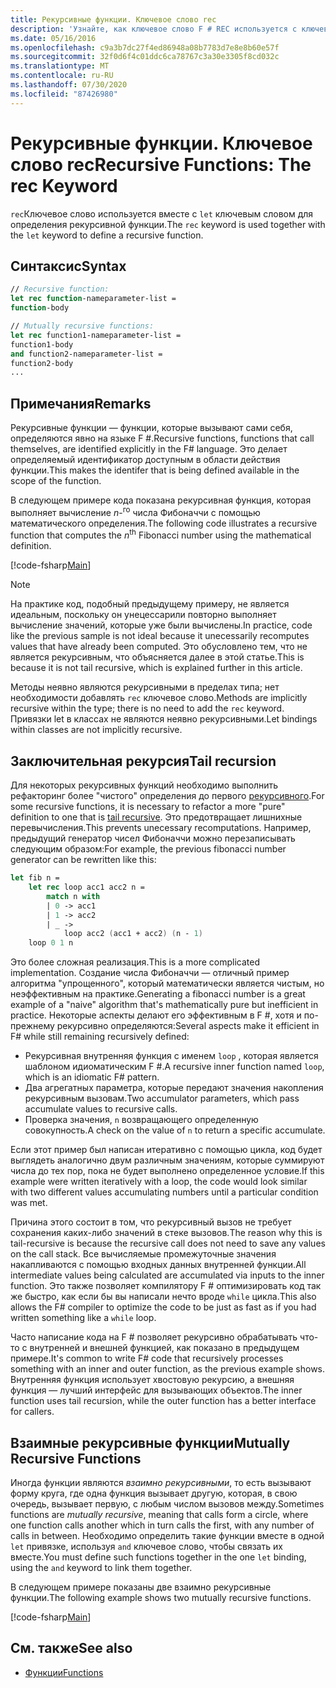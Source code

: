 ```yaml
---
title: Рекурсивные функции. Ключевое слово rec
description: 'Узнайте, как ключевое слово F # REC используется с ключевым словом let для определения рекурсивной функции.'
ms.date: 05/16/2016
ms.openlocfilehash: c9a3b7dc27f4ed86948a08b7783d7e8e8b60e57f
ms.sourcegitcommit: 32f0d6f4c01ddc6ca78767c3a30e3305f8cd032c
ms.translationtype: MT
ms.contentlocale: ru-RU
ms.lasthandoff: 07/30/2020
ms.locfileid: "87426980"
---
```

# <a name="recursive-functions-the-rec-keyword"></a><span data-ttu-id="604bf-103">Рекурсивные функции. Ключевое слово rec</span><span class="sxs-lookup"><span data-stu-id="604bf-103">Recursive Functions: The rec Keyword</span></span>

<span data-ttu-id="604bf-104">`rec`Ключевое слово используется вместе с `let` ключевым словом для определения рекурсивной функции.</span><span class="sxs-lookup"><span data-stu-id="604bf-104">The `rec` keyword is used together with the `let` keyword to define a recursive function.</span></span>

## <a name="syntax"></a><span data-ttu-id="604bf-105">Синтаксис</span><span class="sxs-lookup"><span data-stu-id="604bf-105">Syntax</span></span>

```fsharp
// Recursive function:
let rec function-nameparameter-list =
function-body

// Mutually recursive functions:
let rec function1-nameparameter-list =
function1-body
and function2-nameparameter-list =
function2-body
...
```

## <a name="remarks"></a><span data-ttu-id="604bf-106">Примечания</span><span class="sxs-lookup"><span data-stu-id="604bf-106">Remarks</span></span>

<span data-ttu-id="604bf-107">Рекурсивные функции — функции, которые вызывают сами себя, определяются явно на языке F #.</span><span class="sxs-lookup"><span data-stu-id="604bf-107">Recursive functions, functions that call themselves, are identified explicitly in the F# language.</span></span> <span data-ttu-id="604bf-108">Это делает определяемый идентификатор доступным в области действия функции.</span><span class="sxs-lookup"><span data-stu-id="604bf-108">This makes the identifer that is being defined available in the scope of the function.</span></span>

<span data-ttu-id="604bf-109">В следующем примере кода показана рекурсивная функция, которая выполняет вычисление *n*-<sup>го</sup> числа Фибоначчи с помощью математического определения.</span><span class="sxs-lookup"><span data-stu-id="604bf-109">The following code illustrates a recursive function that computes the *n*<sup>th</sup> Fibonacci number using the mathematical definition.</span></span>

[!code-fsharp[Main](~/samples/snippets/fsharp/lang-ref-1/snippet4001.fs)]

> [!NOTE]
> <span data-ttu-id="604bf-110">На практике код, подобный предыдущему примеру, не является идеальным, поскольку он унецессарили повторно выполняет вычисление значений, которые уже были вычислены.</span><span class="sxs-lookup"><span data-stu-id="604bf-110">In practice, code like the previous sample is not ideal because it unecessarily recomputes values that have already been computed.</span></span> <span data-ttu-id="604bf-111">Это обусловлено тем, что не является рекурсивным, что объясняется далее в этой статье.</span><span class="sxs-lookup"><span data-stu-id="604bf-111">This is because it is not tail recursive, which is explained further in this article.</span></span>

<span data-ttu-id="604bf-112">Методы неявно являются рекурсивными в пределах типа; нет необходимости добавлять `rec` ключевое слово.</span><span class="sxs-lookup"><span data-stu-id="604bf-112">Methods are implicitly recursive within the type; there is no need to add the `rec` keyword.</span></span> <span data-ttu-id="604bf-113">Привязки let в классах не являются неявно рекурсивными.</span><span class="sxs-lookup"><span data-stu-id="604bf-113">Let bindings within classes are not implicitly recursive.</span></span>

## <a name="tail-recursion"></a><span data-ttu-id="604bf-114">Заключительная рекурсия</span><span class="sxs-lookup"><span data-stu-id="604bf-114">Tail recursion</span></span>

<span data-ttu-id="604bf-115">Для некоторых рекурсивных функций необходимо выполнить рефакторинг более "чистого" определения до первого [рекурсивного](https://cs.stackexchange.com/questions/6230/what-is-tail-recursion).</span><span class="sxs-lookup"><span data-stu-id="604bf-115">For some recursive functions, it is necessary to refactor a more "pure" definition to one that is [tail recursive](https://cs.stackexchange.com/questions/6230/what-is-tail-recursion).</span></span> <span data-ttu-id="604bf-116">Это предотвращает лишнихные перевычисления.</span><span class="sxs-lookup"><span data-stu-id="604bf-116">This prevents unecessary recomputations.</span></span> <span data-ttu-id="604bf-117">Например, предыдущий генератор чисел Фибоначчи можно перезаписывать следующим образом:</span><span class="sxs-lookup"><span data-stu-id="604bf-117">For example, the previous fibonacci number generator can be rewritten like this:</span></span>

```fsharp
let fib n =
    let rec loop acc1 acc2 n =
        match n with
        | 0 -> acc1
        | 1 -> acc2
        | _ ->
            loop acc2 (acc1 + acc2) (n - 1)
    loop 0 1 n
```

<span data-ttu-id="604bf-118">Это более сложная реализация.</span><span class="sxs-lookup"><span data-stu-id="604bf-118">This is a more complicated implementation.</span></span> <span data-ttu-id="604bf-119">Создание числа Фибоначчи — отличный пример алгоритма "упрощенного", который математически является чистым, но неэффективным на практике.</span><span class="sxs-lookup"><span data-stu-id="604bf-119">Generating a fibonacci number is a great example of a "naive" algorithm that's mathematically pure but inefficient in practice.</span></span> <span data-ttu-id="604bf-120">Некоторые аспекты делают его эффективным в F #, хотя и по-прежнему рекурсивно определяются:</span><span class="sxs-lookup"><span data-stu-id="604bf-120">Several aspects make it efficient in F# while still remaining recursively defined:</span></span>

* <span data-ttu-id="604bf-121">Рекурсивная внутренняя функция с именем `loop` , которая является шаблоном идиоматическим F #.</span><span class="sxs-lookup"><span data-stu-id="604bf-121">A recursive inner function named `loop`, which is an idiomatic F# pattern.</span></span>
* <span data-ttu-id="604bf-122">Два агрегатных параметра, которые передают значения накопления рекурсивным вызовам.</span><span class="sxs-lookup"><span data-stu-id="604bf-122">Two accumulator parameters, which pass accumulate values to recursive calls.</span></span>
* <span data-ttu-id="604bf-123">Проверка значения, `n` возвращающего определенную совокупность.</span><span class="sxs-lookup"><span data-stu-id="604bf-123">A check on the value of `n` to return a specific accumulate.</span></span>

<span data-ttu-id="604bf-124">Если этот пример был написан итеративно с помощью цикла, код будет выглядеть аналогично двум различным значениям, которые суммируют числа до тех пор, пока не будет выполнено определенное условие.</span><span class="sxs-lookup"><span data-stu-id="604bf-124">If this example were written iteratively with a loop, the code would look similar with two different values accumulating numbers until a particular condition was met.</span></span>

<span data-ttu-id="604bf-125">Причина этого состоит в том, что рекурсивный вызов не требует сохранения каких-либо значений в стеке вызовов.</span><span class="sxs-lookup"><span data-stu-id="604bf-125">The reason why this is tail-recursive is because the recursive call does not need to save any values on the call stack.</span></span> <span data-ttu-id="604bf-126">Все вычисляемые промежуточные значения накапливаются с помощью входных данных внутренней функции.</span><span class="sxs-lookup"><span data-stu-id="604bf-126">All intermediate values being calculated are accumulated via inputs to the inner function.</span></span> <span data-ttu-id="604bf-127">Это также позволяет компилятору F # оптимизировать код так же быстро, как если бы вы написали нечто вроде `while` цикла.</span><span class="sxs-lookup"><span data-stu-id="604bf-127">This also allows the F# compiler to optimize the code to be just as fast as if you had written something like a `while` loop.</span></span>

<span data-ttu-id="604bf-128">Часто написание кода на F # позволяет рекурсивно обрабатывать что-то с внутренней и внешней функцией, как показано в предыдущем примере.</span><span class="sxs-lookup"><span data-stu-id="604bf-128">It's common to write F# code that recursively processes something with an inner and outer function, as the previous example shows.</span></span> <span data-ttu-id="604bf-129">Внутренняя функция использует хвостовую рекурсию, а внешняя функция — лучший интерфейс для вызывающих объектов.</span><span class="sxs-lookup"><span data-stu-id="604bf-129">The inner function uses tail recursion, while the outer function has a better interface for callers.</span></span>

## <a name="mutually-recursive-functions"></a><span data-ttu-id="604bf-130">Взаимные рекурсивные функции</span><span class="sxs-lookup"><span data-stu-id="604bf-130">Mutually Recursive Functions</span></span>

<span data-ttu-id="604bf-131">Иногда функции являются *взаимно рекурсивными*, то есть вызывают форму круга, где одна функция вызывает другую, которая, в свою очередь, вызывает первую, с любым числом вызовов между.</span><span class="sxs-lookup"><span data-stu-id="604bf-131">Sometimes functions are *mutually recursive*, meaning that calls form a circle, where one function calls another which in turn calls the first, with any number of calls in between.</span></span> <span data-ttu-id="604bf-132">Необходимо определить такие функции вместе в одной `let` привязке, используя `and` ключевое слово, чтобы связать их вместе.</span><span class="sxs-lookup"><span data-stu-id="604bf-132">You must define such functions together in the one `let` binding, using the `and` keyword to link them together.</span></span>

<span data-ttu-id="604bf-133">В следующем примере показаны две взаимно рекурсивные функции.</span><span class="sxs-lookup"><span data-stu-id="604bf-133">The following example shows two mutually recursive functions.</span></span>

[!code-fsharp[Main](~/samples/snippets/fsharp/lang-ref-1/snippet4002.fs)]

## <a name="see-also"></a><span data-ttu-id="604bf-134">См. также</span><span class="sxs-lookup"><span data-stu-id="604bf-134">See also</span></span>

- [<span data-ttu-id="604bf-135">Функции</span><span class="sxs-lookup"><span data-stu-id="604bf-135">Functions</span></span>](index.md)
